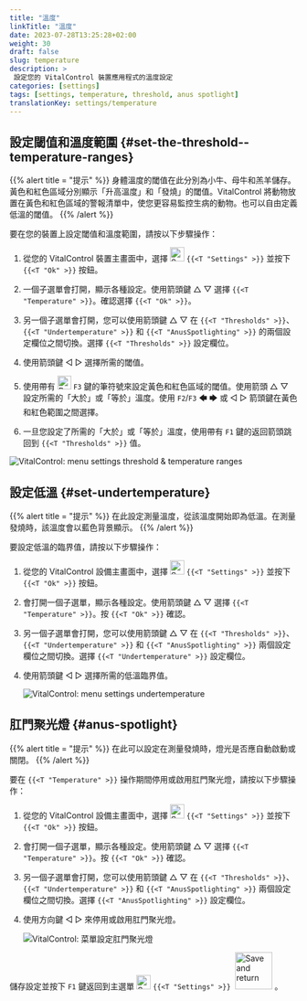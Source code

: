```yaml
---
title: "溫度"
linkTitle: "溫度"
date: 2023-07-28T13:25:28+02:00
weight: 30
draft: false
slug: temperature
description: >
 設定您的 VitalControl 裝置應用程式的溫度設定
categories: [settings]
tags: [settings, temperature, threshold, anus spotlight]
translationKey: settings/temperature
---
```

## 設定閾值和溫度範圍 {#set-the-threshold--temperature-ranges}
{{% alert title = "提示" %}}
身體溫度的閾值在此分別為小牛、母牛和羔羊儲存。黃色和紅色區域分別顯示「升高溫度」和「發燒」的閾值。VitalControl 將動物放置在黃色和紅色區域的警報清單中，使您更容易監控生病的動物。也可以自由定義低溫的閾值。
{{% /alert %}}

要在您的裝置上設定閾值和溫度範圍，請按以下步驟操作：

1. 從您的 VitalControl 裝置主畫面中，選擇 <img src="/icons/gear.svg" width="25" align="bottom" alt="Settings" /> `{{<T "Settings" >}}` 並按下 `{{<T "Ok" >}}` 按鈕。

2. 一個子選單會打開，顯示各種設定。使用箭頭鍵 △ ▽ 選擇 `{{<T "Temperature" >}}`。確認選擇 `{{<T "Ok" >}}`。

3. 另一個子選單會打開，您可以使用箭頭鍵 △ ▽ 在 `{{<T "Thresholds" >}}`、`{{<T "Undertemperature" >}}` 和 `{{<T "AnusSpotlighting" >}}` 的兩個設定欄位之間切換。選擇 `{{<T "Thresholds" >}}` 設定欄位。

4. 使用箭頭鍵 ◁ ▷ 選擇所需的閾值。

5. 使用帶有 <img src="/icons/actions/edit.svg" width="24" align="bottom" alt="Bearbeiten" /> `F3` 鍵的筆符號來設定黃色和紅色區域的閾值。使用箭頭 △ ▽ 設定所需的「大於」或「等於」溫度。使用 `F2`/`F3` 🡄 🡆 或 ◁ ▷ 箭頭鍵在黃色和紅色範圍之間選擇。

6. 一旦您設定了所需的「大於」或「等於」溫度，使用帶有 `F1` 鍵的返回箭頭跳回到 `{{<T "Thresholds" >}}` 值。

![VitalControl: menu settings threshold & temperature ranges](../images/threshold.png "Threshold & Temperature ranges")

## 設定低溫 {#set-undertemperature}
{{% alert title = "提示" %}}
在此設定測量溫度，從該溫度開始即為低溫。在測量發燒時，該溫度會以藍色背景顯示。
{{% /alert %}}

要設定低溫的臨界值，請按以下步驟操作：

1. 從您的 VitalControl 設備主畫面中，選擇 <img src="/icons/gear.svg" width="25" align="bottom" alt="Settings" /> `{{<T "Settings" >}}` 並按下 `{{<T "Ok" >}}` 按鈕。

2. 會打開一個子選單，顯示各種設定。使用箭頭鍵 △ ▽ 選擇 `{{<T "Temperature" >}}`。按 `{{<T "Ok" >}}` 確認。

3. 另一個子選單會打開，您可以使用箭頭鍵 △ ▽ 在 `{{<T "Thresholds" >}}`、`{{<T "Undertemperature" >}}` 和 `{{<T "AnusSpotlighting" >}}` 兩個設定欄位之間切換。選擇 `{{<T "Undertemperature" >}}` 設定欄位。

4. 使用箭頭鍵 ◁ ▷ 選擇所需的低溫臨界值。

    ![VitalControl: menu settings undertemperature](../images/undertemperature.png "Undertemperature")

## 肛門聚光燈 {#anus-spotlight}
{{% alert title = "提示" %}}
在此可以設定在測量發燒時，燈光是否應自動啟動或關閉。
{{% /alert %}}

要在 `{{<T "Temperature" >}}` 操作期間停用或啟用肛門聚光燈，請按以下步驟操作：

1. 從您的 VitalControl 設備主畫面中，選擇 <img src="/icons/gear.svg" width="25" align="bottom" alt="Settings" /> `{{<T "Settings" >}}` 並按下 `{{<T "Ok" >}}` 按鈕。

2. 會打開一個子選單，顯示各種設定。使用箭頭鍵 △ ▽ 選擇 `{{<T "Temperature" >}}`。按 `{{<T "Ok" >}}` 確認。

3. 另一個子選單會打開，您可以使用箭頭鍵 △ ▽ 在 `{{<T "Thresholds" >}}`、`{{<T "Undertemperature" >}}` 和 `{{<T "AnusSpotlighting" >}}` 兩個設定欄位之間切換。選擇 `{{<T "AnusSpotlighting" >}}` 設定欄位。

4. 使用方向鍵 ◁ ▷ 來停用或啟用肛門聚光燈。

   ![VitalControl: 菜單設定肛門聚光燈](../images/anusspotlight.png "肛門聚光燈")

儲存設定並按下 `F1` 鍵返回到主選單 <img src="/icons/gear.svg" width="25" align="bottom" alt="Settings" /> `{{<T "Settings" >}}` &nbsp;<img src="/icons/footer/save_exit.svg" width="65" align="bottom" alt="Save and return" />&nbsp;。
